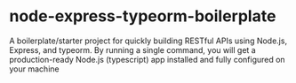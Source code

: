 # node-express-typeorm-boilerplate
A boilerplate/starter project for quickly building RESTful APIs using Node.js, Express, and typeorm.  By running a single command, you will get a production-ready Node.js (typescript) app installed and fully configured on your machine
